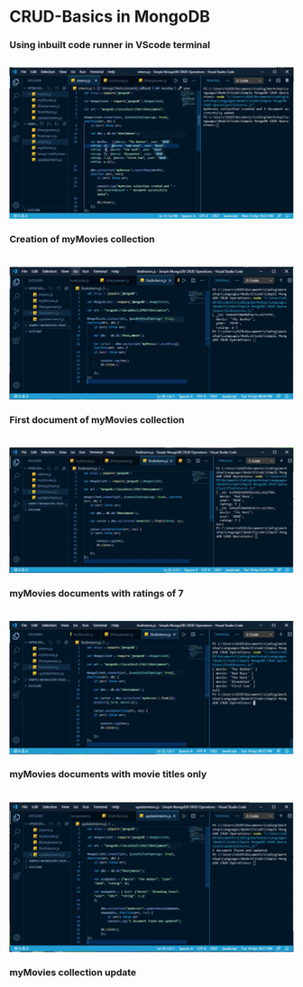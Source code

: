 # CRUD-Basics in MongoDB 
### Using inbuilt code runner in VScode terminal 
##
##
![Creation of myMovies collection](images/interns_(myMovies_collection_creation).JPG)
### Creation of myMovies collection
#
![First document of myMovies collection](images/findInterns_(myMovies_collection_of_first_document).JPG)
### First document of myMovies collection
#
![myMovies documents with ratings of 7](images/findInterns_(myMovies_collection_with_ratings_of_7).JPG)
### myMovies documents with ratings of 7
#
![myMovies documents with movie titles only](images/findInterns(myMovies_collection_of_movie_titles_only).JPG)
### myMovies documents with movie titles only
#
![myMovies collection update](images/updateInterns_(update_of_movie_document).JPG)
### myMovies collection update
#
